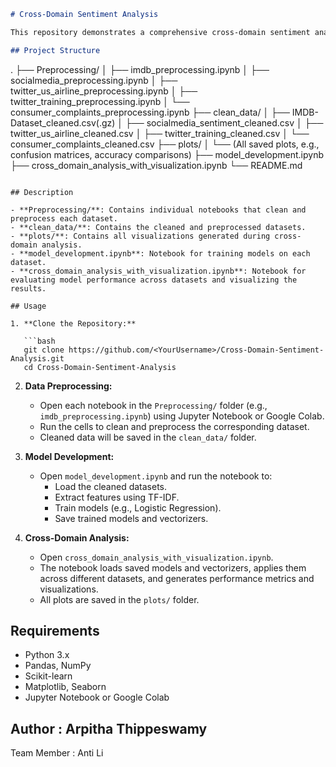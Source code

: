 
```markdown
# Cross-Domain Sentiment Analysis

This repository demonstrates a comprehensive cross-domain sentiment analysis project that covers multiple datasets, preprocessing, model development, cross-domain evaluation, and visualization.

## Project Structure

```
.
├── Preprocessing/
│   ├── imdb_preprocessing.ipynb
│   ├── socialmedia_preprocessing.ipynb
│   ├── twitter_us_airline_preprocessing.ipynb
│   ├── twitter_training_preprocessing.ipynb
│   └── consumer_complaints_preprocessing.ipynb
├── clean_data/
│   ├── IMDB-Dataset_cleaned.csv(.gz)
│   ├── socialmedia_sentiment_cleaned.csv
│   ├── twitter_us_airline_cleaned.csv
│   ├── twitter_training_cleaned.csv
│   └── consumer_complaints_cleaned.csv
├── plots/
│   └── (All saved plots, e.g., confusion matrices, accuracy comparisons)
├── model_development.ipynb
├── cross_domain_analysis_with_visualization.ipynb
└── README.md
```

## Description

- **Preprocessing/**: Contains individual notebooks that clean and preprocess each dataset.
- **clean_data/**: Contains the cleaned and preprocessed datasets.
- **plots/**: Contains all visualizations generated during cross-domain analysis.
- **model_development.ipynb**: Notebook for training models on each dataset.
- **cross_domain_analysis_with_visualization.ipynb**: Notebook for evaluating model performance across datasets and visualizing the results.

## Usage

1. **Clone the Repository:**

   ```bash
   git clone https://github.com/<YourUsername>/Cross-Domain-Sentiment-Analysis.git
   cd Cross-Domain-Sentiment-Analysis
   ```

2. **Data Preprocessing:**
   - Open each notebook in the `Preprocessing/` folder (e.g., `imdb_preprocessing.ipynb`) using Jupyter Notebook or Google Colab.
   - Run the cells to clean and preprocess the corresponding dataset.
   - Cleaned data will be saved in the `clean_data/` folder.

3. **Model Development:**
   - Open `model_development.ipynb` and run the notebook to:
     - Load the cleaned datasets.
     - Extract features using TF-IDF.
     - Train models (e.g., Logistic Regression).
     - Save trained models and vectorizers.

4. **Cross-Domain Analysis:**
   - Open `cross_domain_analysis_with_visualization.ipynb`.
   - The notebook loads saved models and vectorizers, applies them across different datasets, and generates performance metrics and visualizations.
   - All plots are saved in the `plots/` folder.

## Requirements

- Python 3.x
- Pandas, NumPy
- Scikit-learn
- Matplotlib, Seaborn
- Jupyter Notebook or Google Colab


## Author : Arpitha Thippeswamy 
Team Member : Anti Li

